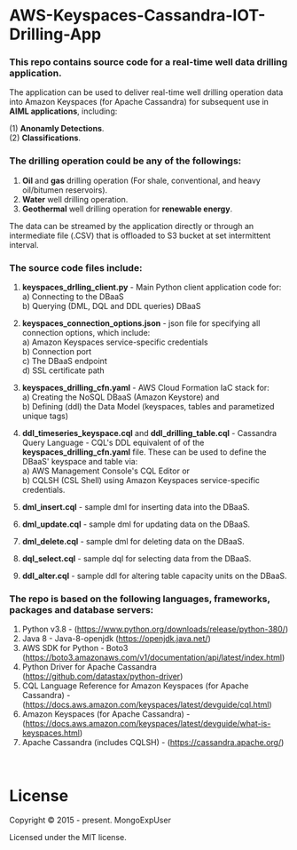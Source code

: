 # AWS-Keyspaces-Cassandra-IOT-Drilling-App

### This repo contains source code for a real-time well data drilling application.
The application can be used to deliver real-time well drilling operation data into Amazon Keyspaces (for Apache Cassandra) for
subsequent use in <strong><font>AIML applications</font></strong>, including:<br>

(1) <strong> Anonamly Detections</strong>. <br>
(2) <strong> Classifications</strong>. <br>

### The drilling operation could be any of the followings: 
 1) <strong>Oil</strong> and <strong>gas</strong> drilling operation (For shale, conventional, and heavy oil/bitumen reservoirs).
 2) <strong>Water</strong> well drilling operation.
 3) <strong>Geothermal</strong> well drilling operation for <strong>renewable energy</strong>.
 
The data can be streamed by the application directly or through an intermediate file (.CSV) that is offloaded to S3 bucket at set intermittent interval.


### The source code files include:
1) <strong>keyspaces_drlling_client.py</strong> - Main Python client application code for: <br>
   a) Connecting to the DBaaS <br>
   b) Querying (DML, DQL and DDL queries) DBaaS <br>
   
2) <strong>keyspaces_connection_options.json</strong> - json file for specifying all connection options, which include: <br>
    a) Amazon Keyspaces service-specific credentials <br>
    b) Connection port <br>
    c) The DBaaS endpoint <br>
    d) SSL certificate path <br>
   
3) <strong>keyspaces_drilling_cfn.yaml</strong> - AWS Cloud Formation IaC stack for: <br>
   a) Creating the NoSQL DBaaS (Amazon Keystore) and <br>
   b) Defining (ddl) the Data Model (keyspaces, tables and parametized unique tags) 
   
4) <strong>ddl_timeseries_keyspace.cql</strong> and <strong>ddl_drilling_table.cql</strong> - Cassandra Query Language - CQL's DDL equivalent of of the <strong>keyspaces_drilling_cfn.yaml</strong> file.
   These can be used to define the DBaaS' keyspace and table via:<br>
   a) AWS Management Console's CQL Editor or <br>
   b) CQLSH (CSL Shell) using Amazon Keyspaces service-specific credentials.<br>
   
5) <strong>dml_insert.cql</strong> - sample dml for inserting data into the DBaaS.

6) <strong>dml_update.cql</strong> - sample dml for updating data on the DBaaS.

7) <strong>dml_delete.cql</strong> - sample dml for deleting data on the DBaaS.

8) <strong>dql_select.cql</strong> - sample dql for selecting data from the DBaaS.

9) <strong>ddl_alter.cql</strong> - sample ddl for altering table capacity units on the DBaaS.


### The repo is based on the following languages, frameworks, packages and database servers:
1) Python v3.8 - (https://www.python.org/downloads/release/python-380/)
2) Java 8 - Java-8-openjdk (https://openjdk.java.net/)
3) AWS SDK for Python - Boto3 (https://boto3.amazonaws.com/v1/documentation/api/latest/index.html)
4) Python Driver for Apache Cassandra  (https://github.com/datastax/python-driver)
5) CQL Language Reference for Amazon Keyspaces (for Apache Cassandra) - (https://docs.aws.amazon.com/keyspaces/latest/devguide/cql.html)
6) Amazon Keyspaces (for Apache Cassandra) - (https://docs.aws.amazon.com/keyspaces/latest/devguide/what-is-keyspaces.html)
7) Apache Cassandra (includes CQLSH) - (https://cassandra.apache.org/)
<br> 



# License

Copyright © 2015 - present. MongoExpUser

Licensed under the MIT license.
